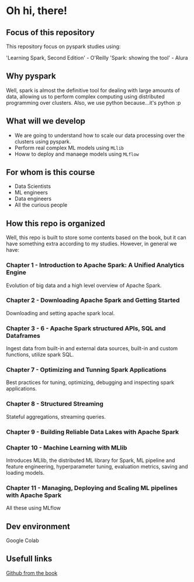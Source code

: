 # Oh hi, there!

## Focus of this repository

This repository focus on pyspark studies using:

'Learning Spark, Second Edition' - O'Reilly
'Spark: showing the tool' - Alura

## Why pyspark

Well, spark is almost the definitive tool for dealing with large amounts of data, allowing us to perform complex computing using distributed programming over clusters. Also, we use python because...it's python :p

## What will we develop

- We are going to understand how to scale our data processing over the clusters using pyspark.
- Perform real complex ML models using ``MLlib``
- Howw to deploy and manaege models using ``MLflow``

## For whom is this course

- Data Scientists
- ML engineers
- Data engineers
- All the curious people

## How this repo is organized

Well, this repo is built to store some contents based on the book, but it can have something extra according to my studies. However, in general we have:

### Chapter 1 - Introduction to Apache Spark: A Unified Analytics Engine

Evolution of big data and a high level overview of Apache Spark.

### Chapter 2 - Downloading Apache Spark and Getting Started

Downloading and setting apache spark local.

### Chapter 3 - 6 - Apache Spark structured APIs, SQL and Dataframes

Ingest data from built-in and external data sources, built-in and custom functions, utilize spark SQL.

### Chapter 7 - Optimizing and Tunning Spark Applications

Best practices for tuning, optimizing, debugging and inspecting spark applications.

### Chapter 8 - Structured Streaming

Stateful aggregations, streaming queries.

### Chapter 9 - Building Reliable Data Lakes with Apache Spark

### Chapter 10 - Machine Learning with MLlib

Introduces MLlib, the distributed ML library for Spark, ML pipeline and feature engineering, hyperparameter tuning, evaluation metrics, saving and loading models.

### Chapter 11 - Managing, Deploying and Scaling ML pipelines with Apache Spark

All these using MLflow

## Dev environment

Google Colab

## Usefull links

[Github from the book](https://github.com/databricks/LearningSparkV2)

